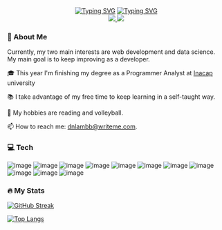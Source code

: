 <section align="center">
<a href="https://git.io/typing-svg"><img src="https://readme-typing-svg.demolab.com?font=Exo&weight=500&size=40&duration=4000&pause=1000&color=F0A500&center=true&vCenter=true&repeat=false&width=450&lines=Daniel+Cordero" alt="Typing SVG" /></a>
<a href="https://git.io/typing-svg"><img src="https://readme-typing-svg.demolab.com?font=Exo&weight=400&size=30&duration=4000&pause=1000&color=FFF&center=true&vCenter=true&width=560&lines=Frontend+Developer;1+year+of+experience+in+personal+projects" alt="Typing SVG" /></a>
</section>

<section id="badges" align="center">
  <a href="https://www.linkedin.com/in/daniel-cordero-mel%C3%A9ndez/">
    <img src="https://img.shields.io/badge/LinkedIn-292733?style=for-the-badge&logo=linkedin&logoColor=white" />
  </a>
  
  
  <a href="https://dnlambb.com/">
    <img src="https://img.shields.io/badge/portfolio-292733?style=for-the-badge" />    
  </a>
  
</section>

### 🚀 About Me

Currently, my two main interests are web development and data science. My main goal is to keep improving as a developer.

🎓 This year I'm finishing my degree as a Programmer Analyst at [Inacap](https://portales.inacap.cl) university

📚 I take advantage of my free time to keep learning in a self-taught way.

🌱 My hobbies are reading and volleyball.

📫 How to reach me: dnlambb@writeme.com.

### 💻 Tech
![image](https://img.shields.io/badge/JavaScript-323330?style=for-the-badge&logo=javascript&logoColor=F7DF1E)
![image](https://img.shields.io/badge/React-20232A?style=for-the-badge&logo=react&logoColor=61DAFB)
![image](https://img.shields.io/badge/HTML5-E34F26?style=for-the-badge&logo=html5&logoColor=white)
![image](https://img.shields.io/badge/CSS3-1572B6?style=for-the-badge&logo=css3&logoColor=white)
![image](https://img.shields.io/badge/Sass-CC6699?style=for-the-badge&logo=sass&logoColor=white)
![image](https://img.shields.io/badge/Astro-0C1222?style=for-the-badge&logo=astro&logoColor=FDFDFE)
![image](https://img.shields.io/badge/Vite-B73BFE?style=for-the-badge&logo=vite&logoColor=FFD62E)
![image](https://img.shields.io/badge/MySQL-005C84?style=for-the-badge&logo=mysql&logoColor=white)
![image](https://img.shields.io/badge/MongoDB-4EA94B?style=for-the-badge&logo=mongodb&logoColor=white)
![image](https://img.shields.io/badge/Node.js-339933?style=for-the-badge&logo=nodedotjs&logoColor=white)
![image](https://img.shields.io/badge/Express.js-000000?style=for-the-badge&logo=express&logoColor=white)

### 🔥 My Stats

[![GitHub Streak](https://streak-stats.demolab.com?user=dnlambb&theme=slateorange&hide_border=true&date_format=M%20j%5B%2C%20Y%5D)](https://git.io/streak-stats)

[![Top Langs](https://github-readme-stats.vercel.app/api/top-langs/?username=dnlambb&theme=slateorange&layout=compact)](https://github.com/anuraghazra/github-readme-stats)
